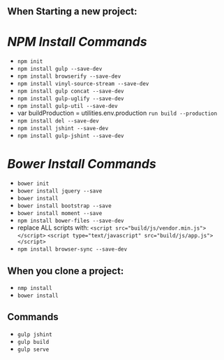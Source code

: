 ## When Starting a new project:
# _NPM Install Commands_
* `npm init`
* `npm install gulp --save-dev`
* `npm install browserify --save-dev`
* `npm install vinyl-source-stream --save-dev`
* `npm install gulp concat --save-dev`
* `npm install gulp-uglify --save-dev`
* `npm install gulp-util --save-dev`
* var buildProduction = utilities.env.production `run build --production`
* `npm install del --save-dev`
* `npm install jshint --save-dev`
* `npm install gulp-jshint --save-dev`

# _Bower Install Commands_
* `bower init`
* `bower install jquery --save`
* `bower install`
* `bower install bootstrap --save`
* `bower install moment --save`
* `npm install bower-files --save-dev`
* replace ALL scripts with: `<script src="build/js/vendor.min.js"></script>` `<script type="text/javascript" src="build/js/app.js"></script>`
* `npm install browser-sync --save-dev`



## When you clone a project:
* `nmp install`
* `bower install`

## Commands
* `gulp jshint`
* `gulp build`
* `gulp serve`
